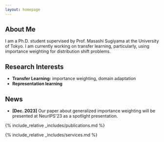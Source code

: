 ```yaml
---
layout: homepage
---
```


## About Me

I am a Ph.D. student supervised by Prof. Masashi Sugiyama at the University of Tokyo. 
I am currently working on transfer learning, particularly, using importance weighting for distribution shift problems. 


## Research Interests

- **Transfer Learning:** importance weighting, domain adaptation
- **Representation learning**

## News

- **[Dec. 2023]** Our paper about generalized importance weighting will be presented at NeurIPS'23 as a spotlight presentation.

{% include_relative _includes/publications.md %}

{% include_relative _includes/services.md %}
